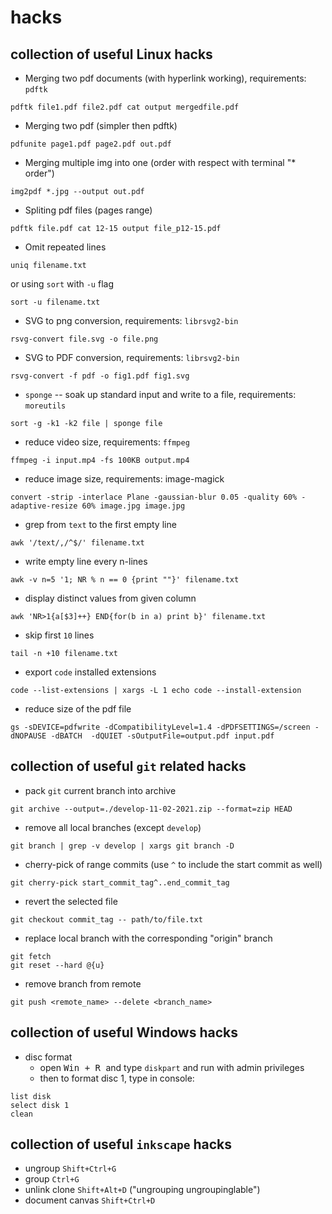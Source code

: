 # hacks

## collection of useful Linux hacks

- Merging two pdf documents (with hyperlink working), requirements: `pdftk`

```
pdftk file1.pdf file2.pdf cat output mergedfile.pdf
```

- Merging two pdf (simpler then pdftk)

```
pdfunite page1.pdf page2.pdf out.pdf
```

- Merging multiple img into one (order with respect with terminal "* order")

```
img2pdf *.jpg --output out.pdf
```

- Spliting pdf files (pages range)

```
pdftk file.pdf cat 12-15 output file_p12-15.pdf
```

- Omit repeated lines

```
uniq filename.txt
```

or using `sort` with `-u` flag

```
sort -u filename.txt
```

- SVG to png conversion, requirements: `librsvg2-bin`

```
rsvg-convert file.svg -o file.png
```

- SVG to PDF conversion, requirements: `librsvg2-bin`

```
rsvg-convert -f pdf -o fig1.pdf fig1.svg
```

- `sponge` -- soak up standard input and write to a file, requirements: `moreutils`

```
sort -g -k1 -k2 file | sponge file
```

- reduce video size, requirements: `ffmpeg`

```
ffmpeg -i input.mp4 -fs 100KB output.mp4
```

- reduce image size, requirements: image-magick

```
convert -strip -interlace Plane -gaussian-blur 0.05 -quality 60% -adaptive-resize 60% image.jpg image.jpg
```

- grep from `text` to the first empty line

```
awk '/text/,/^$/' filename.txt
```

- write empty line every n-lines

```
awk -v n=5 '1; NR % n == 0 {print ""}' filename.txt
```

- display distinct values from given column

```
awk 'NR>1{a[$3]++} END{for(b in a) print b}' filename.txt
```

- skip first `10` lines

```
tail -n +10 filename.txt
```

- export `code` installed extensions

```
code --list-extensions | xargs -L 1 echo code --install-extension
```

- reduce size of the pdf file

```
gs -sDEVICE=pdfwrite -dCompatibilityLevel=1.4 -dPDFSETTINGS=/screen -dNOPAUSE -dBATCH  -dQUIET -sOutputFile=output.pdf input.pdf
```

## collection of useful `git` related hacks

- pack `git` current branch into archive

```
git archive --output=./develop-11-02-2021.zip --format=zip HEAD
```

- remove all local branches (except `develop`)

```
git branch | grep -v develop | xargs git branch -D
```

- cherry-pick of range commits (use `^` to include the start commit as well)

```
git cherry-pick start_commit_tag^..end_commit_tag
```

- revert the selected file

```
git checkout commit_tag -- path/to/file.txt
```

- replace local branch with the corresponding "origin" branch 

```
git fetch
git reset --hard @{u}
```

- remove branch from remote

```
git push <remote_name> --delete <branch_name>
```

## collection of useful Windows hacks

- disc format 
   - open <kbd> Win + R </kbd> and type `diskpart` and run with admin privileges
   - then to format disc 1, type in console:
```
list disk
select disk 1
clean
```

## collection of useful `inkscape` hacks

- ungroup `Shift+Ctrl+G`
- group `Ctrl+G`
- unlink clone `Shift+Alt+D` ("ungrouping ungroupinglable")
- document canvas `Shift+Ctrl+D`
